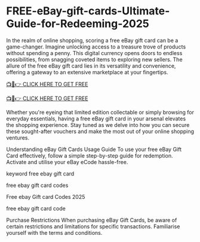 # FREE-eBay-gift-cards-Ultimate-Guide-for-Redeeming-2025

In the realm of online shopping, scoring a free eBay gift card can be a game-changer. Imagine unlocking access to a treasure trove of products without spending a penny. This digital currency opens doors to endless possibilities, from snagging coveted items to exploring new sellers. The allure of the free eBay gift card lies in its versatility and convenience, offering a gateway to an extensive marketplace at your fingertips.

[📺📱👉 CLICK HERE TO GET FREE](https://shorter.me/nVzTR)

[📺📱👉 CLICK HERE TO GET FREE](https://shorter.me/nVzTR)

Whether you're eyeing that limited edition collectable or simply browsing for everyday essentials, having a free eBay gift card in your arsenal elevates the shopping experience. Stay tuned as we delve into how you can secure these sought-after vouchers and make the most out of your online shopping ventures.

Understanding eBay Gift Cards
Usage Guide
To use your free eBay Gift Card effectively, follow a simple step-by-step guide for redemption. Activate and utilise your eBay eCode hassle-free.

keyword
free ebay gift card

free ebay gift card codes

Free ebay Gift card Codes 2025

free ebay gift card code

Purchase Restrictions
When purchasing eBay Gift Cards, be aware of certain restrictions and limitations for specific transactions. Familiarise yourself with the terms and conditions.
